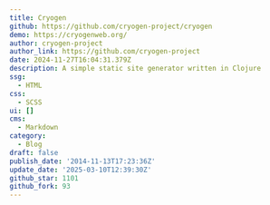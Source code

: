 ```yaml
---
title: Cryogen
github: https://github.com/cryogen-project/cryogen
demo: https://cryogenweb.org/
author: cryogen-project
author_link: https://github.com/cryogen-project
date: 2024-11-27T16:04:31.379Z
description: A simple static site generator written in Clojure
ssg:
  - HTML
css:
  - SCSS
ui: []
cms:
  - Markdown
category:
  - Blog
draft: false
publish_date: '2014-11-13T17:23:36Z'
update_date: '2025-03-10T12:39:30Z'
github_star: 1101
github_fork: 93
---
```

